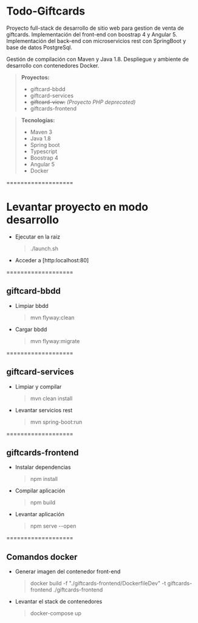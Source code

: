 Todo-Giftcards
===================

Proyecto full-stack de desarrollo de sitio web para gestion de venta de giftcards. Implementación del front-end con boostrap 4 y Angular 5. Implementación del back-end con microservicios rest con SpringBoot y base de datos PostgreSql.

Gestión de compilación con Maven y Java 1.8. Despliegue y ambiente de desarrollo con contenedores Docker.

> **Proyectos:**
> 
> - giftcard-bbdd
> - giftcard-services
> - ~~giftcard-view:~~ *(Proyecto PHP deprecated)*
> - giftcards-frontend

> **Tecnologías:**
> 
> - Maven 3
> - Java 1.8
> - Spring boot
> - Typescript
> - Boostrap 4
> - Angular 5
> - Docker

===================
# Levantar proyecto en modo desarrollo
- Ejecutar en la raiz
  > ./launch.sh
- Acceder a [http:localhost:80]

===================
## giftcard-bbdd

- Limpiar bbdd
	> mvn flyway:clean

- Cargar bbdd
  > mvn flyway:migrate
  
===================
## giftcard-services

- Limpiar y compilar
	> mvn clean install

- Levantar servicios rest
  > mvn spring-boot:run

===================
## giftcards-frontend

- Instalar dependencias
	> npm install

- Compilar aplicación
  > npm build

- Levantar aplicación
  > npm serve --open
  
===================
## Comandos docker

- Generar imagen del contenedor front-end
  > docker build -f "./giftcards-frontend/DockerfileDev" -t giftcards-frontend ./giftcards-frontend
  
- Levantar el stack de contenedores
  > docker-compose up


